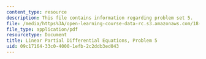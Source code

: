 ```yaml
---
content_type: resource
description: This file contains information regarding problem set 5.
file: /media/https%3A/open-learning-course-data-rc.s3.amazonaws.com/18-303-linear-partial-differential-equations-analysis-and-numerics-fall-2014/09c1716433c040001efb2c2ddb3ed043_MIT18_303F14_pset5.pdf
file_type: application/pdf
resourcetype: Document
title: Linear Partial Differential Equations, Problem 5
uid: 09c17164-33c0-4000-1efb-2c2ddb3ed043
---
```

